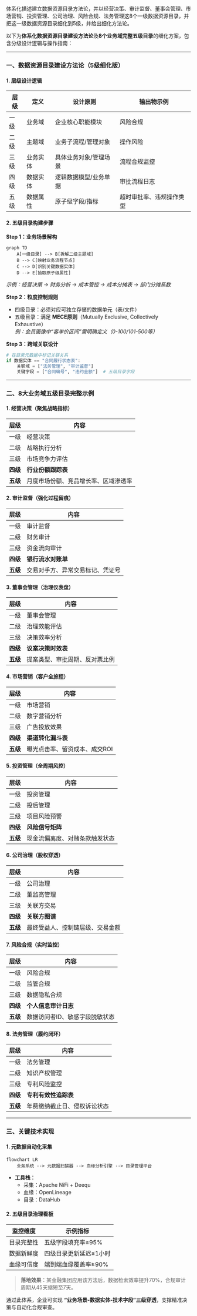 体系化描述建立数据资源目录方法论，并以经营决策、审计监督、董事会管理、市场营销、投资管理、公司治理、风险合规、法务管理这8个一级数据资源目录，并把这一级数据资源目录细化到5级，并给出细化方法论。


以下为**体系化数据资源目录建设方法论**及**8个业务域完整五级目录**的细化方案，包含分级设计逻辑与操作指南：

---

### **一、数据资源目录建设方法论（5级细化版）**
#### **1. 层级设计逻辑**
| **层级** | **定义**               | **设计原则**                  | **输出物示例**              |
|----------|------------------------|-----------------------------|---------------------------|
| 一级     | 业务域                 | 企业核心职能模块              | 风险合规                  |
| 二级     | 主题域                 | 业务子流程/管理对象           | 操作风险                  |
| 三级     | 业务实体               | 具体业务对象/管理场景         | 流程合规监控              |
| 四级     | 数据实体               | 逻辑数据模型/业务单据         | 审批流程日志              |
| 五级     | 数据属性               | 原子级字段/指标               | 超时审批率、违规操作类型  |

#### **2. 五级目录构建步骤**
**Step 1：业务场景解构**  
```mermaid
graph TD
    A[一级目录] --> B[拆解二级主题域] 
    B --> C[映射业务流程节点] 
    C --> D[识别关键数据实体] 
    D --> E[抽取原子级属性]
```
*示例：经营决策 → 财务分析 → 成本管控 → 成本分摊表 → 部门分摊系数*

**Step 2：粒度控制规则**  
- 四级目录：必须对应可独立存储的数据单元（表/文件）  
- 五级目录：满足 **MECE原则**（Mutually Exclusive, Collectively Exhaustive）  
  *例：会员画像中“客单价区间”需明确定义（0-100/101-500等）*

**Step 3：跨域关联设计**  
```python
# 在目录元数据中标记关联关系
if 数据实体 == "合同履行状态表":
    关联域 = ["法务管理", "审计监督"]
    关键字段 = ["合同编号", "违约金额"]  # 五级目录字段
```

---

### **二、8大业务域五级目录完整示例**
#### **1. 经营决策**（聚焦战略指标）
| 层级   | 内容                  |
|--------|-----------------------|
| 一级   | 经营决策              |
| 二级   | 战略执行分析          |
| 三级   | 市场竞争力评估        |
| **四级** | **行业份额跟踪表**    |
| **五级** | 月度市场份额、竞品增长率、区域渗透率 |

#### **2. 审计监督**（强化过程留痕）
| 层级   | 内容                  |
|--------|-----------------------|
| 一级   | 审计监督              |
| 二级   | 财务审计              |
| 三级   | 资金流向审计          |
| **四级** | **银行流水对账单**    |
| **五级** | 交易对手方、异常交易标记、凭证号 |

#### **3. 董事会管理**（治理仪表盘）
| 层级   | 内容                  |
|--------|-----------------------|
| 一级   | 董事会管理            |
| 二级   | 治理效能评估          |
| 三级   | 决策效率分析          |
| **四级** | **议案决策时效表**    |
| **五级** | 提案类型、审批周期、反对票比例 |

#### **4. 市场营销**（客户全旅程）
| 层级   | 内容                  |
|--------|-----------------------|
| 一级   | 市场营销              |
| 二级   | 数字营销分析          |
| 三级   | 广告投放效果          |
| **四级** | **渠道转化漏斗表**    |
| **五级** | 曝光点击率、留资成本、成交ROI |

#### **5. 投资管理**（全周期风控）
| 层级   | 内容                  |
|--------|-----------------------|
| 一级   | 投资管理              |
| 二级   | 投后管理              |
| 三级   | 项目风险预警          |
| **四级** | **风险信号矩阵**      |
| **五级** | 现金流偏离度、对赌条款触发状态 |

#### **6. 公司治理**（股权穿透）
| 层级   | 内容                  |
|--------|-----------------------|
| 一级   | 公司治理              |
| 二级   | 董监高管理            |
| 三级   | 关联方交易            |
| **四级** | **关联方图谱**        |
| **五级** | 最终受益人、控制链层级、交易金额 |

#### **7. 风险合规**（实时监控）
| 层级   | 内容                  |
|--------|-----------------------|
| 一级   | 风险合规              |
| 二级   | 监管合规              |
| 三级   | 数据隐私合规          |
| **四级** | **个人信息审计日志**  |
| **五级** | 数据访问者ID、敏感字段脱敏状态 |

#### **8. 法务管理**（履约闭环）
| 层级   | 内容                  |
|--------|-----------------------|
| 一级   | 法务管理              |
| 二级   | 知识产权管理          |
| 三级   | 专利风险监控          |
| **四级** | **专利有效性追踪表**  |
| **五级** | 年费缴纳截止日、侵权诉讼状态 |

---

### **三、关键技术实现**
#### **1. 元数据自动化采集**
```mermaid
flowchart LR
    业务系统 --> 元数据扫描器 --> 血缘分析引擎 --> 目录管理平台
```
- **工具栈**：  
  - 采集：Apache NiFi + Deequ  
  - 血缘：OpenLineage  
  - 目录：DataHub

#### **2. 五级目录治理看板**
| **监控维度**   | **示例指标**               |
|----------------|--------------------------|
| 目录完整性     | 五级字段填充率≥95%        |
| 数据新鲜度     | 四级目录更新延迟≤1小时    |
| 血缘可信度     | 端到端血缘覆盖率≥90%      |

> **落地效果**：某金融集团应用该方法后，数据检索效率提升70%，合规审计周期从45天缩短至7天。

通过此体系，企业可实现 **“业务场景-数据实体-技术字段”三级穿透**，支撑精准决策与自动化合规审查。